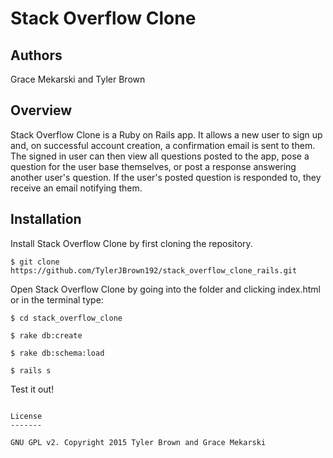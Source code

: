 Stack Overflow Clone
==============

Authors
------------
Grace Mekarski and Tyler Brown


Overview
------------
Stack Overflow Clone is a Ruby on Rails app. It allows a new user to sign up and, on successful account creation, a confirmation email is sent to them. The signed in user can then view all questions posted to the app, pose a question for the user base themselves, or post a response answering another user's question. If the user's posted question is responded to, they receive an email notifying them.


Installation
------------

Install Stack Overflow Clone by first cloning the repository.  
```
$ git clone https://github.com/TylerJBrown192/stack_overflow_clone_rails.git
```

Open Stack Overflow Clone by going into the folder and clicking index.html or in the terminal type:
```
$ cd stack_overflow_clone
```
```
$ rake db:create
```
```
$ rake db:schema:load
```
```
$ rails s
```

Test it out!
```

License
-------

GNU GPL v2. Copyright 2015 Tyler Brown and Grace Mekarski
